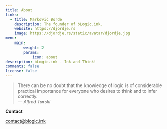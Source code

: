 ```yaml
---
title: About
links:
  - title: Marković Đorđe
    description: The founder of bLogic.ink.
    website: https://djordje.rs
    image: https://djordje.rs/static/avatar/djordje.jpg
menu:
    main: 
        weight: 2
        params:
            icon: about
description: bLogic.ink - Ink and Think!
comments: false
license: false
---
```



> There can be no doubt that the knowledge of logic is of considerable practical importance for everyone who desires to think and to infer correctly.<br>
> — <cite>Alfred Tarski</cite>

**Contact**

[contact@blogic.ink](mailto:contact@blogic.ink)
